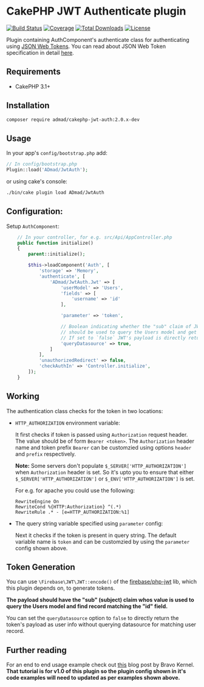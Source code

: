 # CakePHP JWT Authenticate plugin

[![Build Status](https://img.shields.io/travis/ADmad/cakephp-jwt-auth/master.svg?style=flat-square)](https://travis-ci.org/ADmad/cakephp-jwt-auth)
[![Coverage](https://img.shields.io/coveralls/ADmad/cakephp-jwt-auth/master.svg?style=flat-square)](https://coveralls.io/r/ADmad/cakephp-jwt-auth)
[![Total Downloads](https://img.shields.io/packagist/dt/ADmad/cakephp-jwt-auth.svg?style=flat-square)](https://packagist.org/packages/ADmad/cakephp-jwt-auth)
[![License](https://img.shields.io/badge/license-MIT-blue.svg?style=flat-square)](LICENSE.txt)

Plugin containing AuthComponent's authenticate class for authenticating using
[JSON Web Tokens](http://jwt.io/). You can read about JSON Web Token
specification in detail [here](https://tools.ietf.org/html/draft-ietf-oauth-json-web-token-27).

## Requirements

* CakePHP 3.1+

## Installation

```sh
composer require admad/cakephp-jwt-auth:2.0.x-dev
```

## Usage

In your app's `config/bootstrap.php` add:

```php
// In config/bootstrap.php
Plugin::load('ADmad/JwtAuth');
```

or using cake's console:

```sh
./bin/cake plugin load ADmad/JwtAuth
```

## Configuration:

Setup `AuthComponent`:

```php
    // In your controller, for e.g. src/Api/AppController.php
    public function initialize()
    {
        parent::initialize();

        $this->loadComponent('Auth', [
            'storage' => 'Memory',
            'authenticate', [
                'ADmad/JwtAuth.Jwt' => [
                    'userModel' => 'Users',
                    'fields' => [
                        'username' => 'id'
                    ],

                    'parameter' => 'token',

                    // Boolean indicating whether the "sub" claim of JWT payload
                    // should be used to query the Users model and get user info.
                    // If set to `false` JWT's payload is directly returned.
                    'queryDatasource' => true,
                ]
            ],
            'unauthorizedRedirect' => false,
            'checkAuthIn' => 'Controller.initialize',
        ]);
    }
```

## Working

The authentication class checks for the token in two locations:

- `HTTP_AUTHORIZATION` environment variable:

  It first checks if token is passed using `Authorization` request header.
  The value should be of form `Bearer <token>`. The `Authorization` header name
  and token prefix `Bearer` can be customzied using options `header` and `prefix`
  respectively.

  **Note:** Some servers don't populate `$_SERVER['HTTP_AUTHORIZATION']` when
  `Authorization` header is set. So it's upto you to ensure that either
  `$_SERVER['HTTP_AUTHORIZATION']` or `$_ENV['HTTP_AUTHORIZATION']` is set.

  For e.g. for apache you could use the following:

  ```
  RewriteEngine On
  RewriteCond %{HTTP:Authorization} ^(.*)
  RewriteRule .* - [e=HTTP_AUTHORIZATION:%1]
  ```

- The query string variable specified using `parameter` config:

  Next it checks if the token is present in query string. The default variable
  name is `token` and can be customzied by using the `parameter` config shown
  above.

## Token Generation

You can use `\Firebase\JWT\JWT::encode()` of the [firebase/php-jwt](https://github.com/firebase/php-jwt)
lib, which this plugin depends on, to generate tokens.

**The payload should have the "sub" (subject) claim whos value is used to query the
Users model and find record matching the "id" field.**

You can set the `queryDatasource` option to `false` to directly return the token's
payload as user info without querying datasource for matching user record.

## Further reading

For an end to end usage example check out [this](http://www.bravo-kernel.com/2015/04/how-to-add-jwt-authentication-to-a-cakephp-3-rest-api/) blog post by Bravo Kernel.
**That tutorial is for v1.0 of this plugin so the plugin config shown in it's code examples will need to updated as per examples shown above.**
